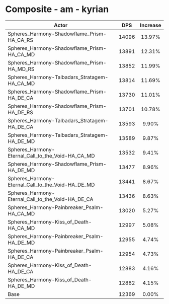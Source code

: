 # Composite - am - kyrian
| Actor | DPS | Increase |
|---|:---:|:---:|
|Spheres_Harmony-Shadowflame_Prism-HA_CA_RS|14096|13.97%|
|Spheres_Harmony-Shadowflame_Prism-HA_CA_MD|13891|12.31%|
|Spheres_Harmony-Shadowflame_Prism-HA_MD_RS|13852|11.99%|
|Spheres_Harmony-Talbadars_Stratagem-HA_CA_MD|13814|11.69%|
|Spheres_Harmony-Shadowflame_Prism-HA_DE_CA|13730|11.01%|
|Spheres_Harmony-Shadowflame_Prism-HA_DE_RS|13701|10.78%|
|Spheres_Harmony-Talbadars_Stratagem-HA_DE_CA|13593|9.90%|
|Spheres_Harmony-Talbadars_Stratagem-HA_DE_MD|13589|9.87%|
|Spheres_Harmony-Eternal_Call_to_the_Void-HA_CA_MD|13532|9.41%|
|Spheres_Harmony-Shadowflame_Prism-HA_DE_MD|13477|8.96%|
|Spheres_Harmony-Eternal_Call_to_the_Void-HA_DE_MD|13441|8.67%|
|Spheres_Harmony-Eternal_Call_to_the_Void-HA_DE_CA|13436|8.63%|
|Spheres_Harmony-Painbreaker_Psalm-HA_CA_MD|13020|5.27%|
|Spheres_Harmony-Kiss_of_Death-HA_CA_MD|12997|5.08%|
|Spheres_Harmony-Painbreaker_Psalm-HA_DE_MD|12955|4.74%|
|Spheres_Harmony-Painbreaker_Psalm-HA_DE_CA|12954|4.73%|
|Spheres_Harmony-Kiss_of_Death-HA_DE_CA|12883|4.16%|
|Spheres_Harmony-Kiss_of_Death-HA_DE_MD|12882|4.15%|
|Base|12369|0.00%|

